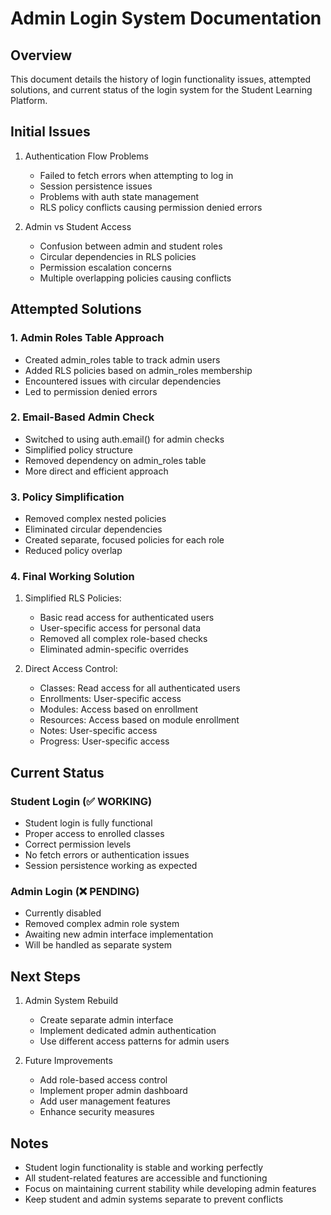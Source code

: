 # Admin Login System Documentation

## Overview

This document details the history of login functionality issues, attempted solutions, and current status of the login system for the Student Learning Platform.

## Initial Issues

1. Authentication Flow Problems
   - Failed to fetch errors when attempting to log in
   - Session persistence issues
   - Problems with auth state management
   - RLS policy conflicts causing permission denied errors

2. Admin vs Student Access
   - Confusion between admin and student roles
   - Circular dependencies in RLS policies
   - Permission escalation concerns
   - Multiple overlapping policies causing conflicts

## Attempted Solutions

### 1. Admin Roles Table Approach
- Created admin_roles table to track admin users
- Added RLS policies based on admin_roles membership
- Encountered issues with circular dependencies
- Led to permission denied errors

### 2. Email-Based Admin Check
- Switched to using auth.email() for admin checks
- Simplified policy structure
- Removed dependency on admin_roles table
- More direct and efficient approach

### 3. Policy Simplification
- Removed complex nested policies
- Eliminated circular dependencies
- Created separate, focused policies for each role
- Reduced policy overlap

### 4. Final Working Solution
1. Simplified RLS Policies:
   - Basic read access for authenticated users
   - User-specific access for personal data
   - Removed all complex role-based checks
   - Eliminated admin-specific overrides

2. Direct Access Control:
   - Classes: Read access for all authenticated users
   - Enrollments: User-specific access
   - Modules: Access based on enrollment
   - Resources: Access based on module enrollment
   - Notes: User-specific access
   - Progress: User-specific access

## Current Status

### Student Login (✅ WORKING)
- Student login is fully functional
- Proper access to enrolled classes
- Correct permission levels
- No fetch errors or authentication issues
- Session persistence working as expected

### Admin Login (❌ PENDING)
- Currently disabled
- Removed complex admin role system
- Awaiting new admin interface implementation
- Will be handled as separate system

## Next Steps

1. Admin System Rebuild
   - Create separate admin interface
   - Implement dedicated admin authentication
   - Use different access patterns for admin users

2. Future Improvements
   - Add role-based access control
   - Implement proper admin dashboard
   - Add user management features
   - Enhance security measures

## Notes

- Student login functionality is stable and working perfectly
- All student-related features are accessible and functioning
- Focus on maintaining current stability while developing admin features
- Keep student and admin systems separate to prevent conflicts